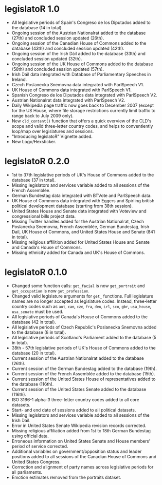 # legislatoR 1.0
  
* All legislative periods of Spain's Congreso de los Diputados added to the database (14 in total).
* Ongoing session of the Austrian Nationalrat added to the database (27th) and concluded session updated (26th).
* Ongoing session of the Canadian House of Commons added to the database (43th) and concluded session updated (42th).
* Ongoing session of the Irish Dáil added to the database (33th) and concluded session updated (32th).
* Ongoing session of the UK House of Commons added to the database (58th) and concluded session updated (57th).
* Irish Dáil data integrated with Database of Parliamentary Speeches in Ireland.
* Czech Poslanecka Snemovna data integrated with ParlSpeech V1.
* UK House of Commons data integrated with ParlSpeech V1.
* Spanish Congreso de los Diputados data integrated with ParlSpeech V2.
* Austrian Nationalrat data integrated with ParlSpeech V2.
* Daily Wikipedia page traffic now goes back to December 2007 (except for the US House, where file storage restrictions currently limit traffic to range back to July 2009 only).
* New `cld_content()` function that offers a quick overview of the CLD's scope and valid three-letter country codes, and helps to conventiently loop/map over legislatures and sessions.
* "Introducing legislatoR" Vignette added.
* New Logo/Hexsticker.


# legislatoR 0.2.0

* 1st to 37th legislative periods of UK's House of Commons added to the database (37 in total).
* Missing legislators and services variable added to all sessions of the French Assemblée.
* German Bundestag data integrated with BTVote and ParlSpeech data.
* UK House of Commons data integrated with Eggers and Spirling british political development database (starting from 38th session).
* United States House and Senate data integrated with Voteview and congressional bills project data.
* Missing Twitter handles added for the Austrian Nationalrat, Czech Poslanecka Snemovna, French Assemblée, German Bundestag, Irish Dail, UK House of Commons, and United States House and Senate (841 in total).
* Missing religious affilition added for United States House and Senate and Canada's House of Commons.
* Missing ethnicity added for Canada and UK's House of Commons.

# legislatoR 0.1.0

* Changed some function calls: `get_facial` is now `get_portrait` and `get_occupation` is now `get_profession`.
* Changed valid legislature arguments for `get_` functions. Full legislature names are no longer accepted as legislature codes. Instead, three-letter country codes such as `aut`, `can`, `cze`, `fra`, `deu`, `irl`, `sco`, `gbr`, `usa_house`, `usa_senate` must be used.
* All legislative periods of Canada's House of Commons added to the database (42 in total).
* All legislative periods of Czech Republic's Poslanecka Snemovna added to the database (8 in total).
* All legislative periods of Scotland's Parliament added to the database (5 in total).
* 38th - 57th legislative periods of UK's House of Commons added to the database (20 in total).
* Current session of the Austrian Nationalrat added to the database (26th).
* Current session of the German Bundestag added to the database (19th).
* Current session of the French Assemblée added to the database (15th).
* Current session of the United States House of representatives added to the database (116th).
* Current session of the United States Senate added to the database (116th).
* ISO 3166-1 alpha-3 three-letter country codes added to all core datasets.
* Start- and end date of sessions added to all political datasets.
* Missing legislators and services variable added to all sessions of the Irish Dáil.
* Error in United States Senate Wikipedia revision records corrected.
* Missing religious affiliation added from 1st to 18th German Bundestag using official data.
* Erroneous information on United States Senate and House members' period of service corrected.
* Additional variables on government/opposition status and leader positions added to all sessions of the Canadian House of Commons and United States Congress.
* Correction and alignment of party names across legislative periods for all parliaments.
* Emotion estimates removed from the portraits dataset.
